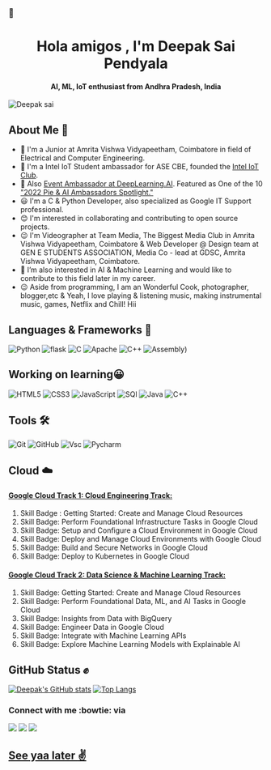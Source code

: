 ###  👋

<h1 align="center">Hola amigos , I'm Deepak Sai Pendyala </h1>
<h4 align="center"> AI, ML, IoT enthusiast from Andhra Pradesh, India</h4>
<p align="left"> <img src="https://komarev.com/ghpvc/?username=deepaksaipendyala&label=Views&color=blue&style=plastic" alt="Deepak sai" /></p>

## About Me :man:

- 🔭 I'm a Junior at Amrita Vishwa Vidyapeetham, Coimbatore in field of Electrical and Computer Engineering.
- 🌱 I'm a Intel IoT Student ambassador for ASE CBE, founded the [Intel IoT Club](https://intelase.tech).
- 🔭 Also [Event Ambassador at DeepLearning.AI](https://www.deeplearning.ai/blog/2022-pie-ai-ambassador-spotlight-deepak). Featured as One of the 10 ["2022 Pie & AI Ambassadors Spotlight."](https://www.deeplearning.ai/blog/pie-ai-ambassadors-2022)
- :smiley: I'm a C & Python Developer, also specialized as Google IT Support professional.
- :blush: I'm interested in collaborating and contributing to open source projects.
- :wink: I'm Videographer at Team Media, The Biggest Media Club in Amrita Vishwa Vidyapeetham, Coimbatore & Web Developer @ Design team at GEN E STUDENTS ASSOCIATION, Media Co - lead at GDSC, Amrita Vishwa Vidyapeetham, Coimbatore.
- 👯 I’m also interested in AI & Machine Learning and would like to contribute to this field later in my career.
- :wink: Aside from programming,  I am an Wonderful Cook, photographer, blogger,etc & Yeah, I love playing & listening music, making instrumental music, games, Netflix and Chill! Hii

## Languages & Frameworks 🚧 

![Python](https://icongr.am/devicon/python-original.svg?size=50&color=currentColor)
![flask](https://img.icons8.com/ios-filled/50/000000/flask.png)
![C](https://icongr.am/devicon/c-original.svg?size=50&color=currentColor)
![Apache](https://icongr.am/devicon/apache-original-wordmark.svg?size=50&color=2972d1)
![C++](https://icongr.am/devicon/cplusplus-plain.svg?size=50&color=currentColor)
![Assembly](https://plugins.jetbrains.com/files/9759/86800/icon/META-INF_pluginIcon.svg))

## Working on learning:grinning:

![HTML5](https://icongr.am/devicon/html5-original.svg?size=50&color=currentColor)
![CSS3](https://icongr.am/devicon/css3-original.svg?size=50&color=currentColor)
![JavaScript](https://icongr.am/devicon/javascript-original.svg?size=50&color=currentColor)
![SQl](https://icongr.am/devicon/mysql-original-wordmark.svg?size=50&color=2972d1)
![Java](https://icongr.am/devicon/java-original.svg?size=50&color=2972d1)
![C++](https://icongr.am/devicon/cplusplus-original.svg?size=50&color=2972d1)


## Tools 🛠 

![Git](https://icongr.am/devicon/git-original.svg?size=50&color=currentColor)
![GitHub](https://icongr.am/devicon/github-original.svg?size=50&color=currentColor)
![Vsc](https://icongr.am/devicon/visualstudio-plain.svg?size=50&color=2972d1)
![Pycharm](https://icongr.am/devicon/pycharm-plain-wordmark.svg?size=50&color=currentColor)

## Cloud :cloud:
#### [Google Cloud Track 1: Cloud Engineering Track:](https://www.cloudskillsboost.google/public_profiles/cc48154b-666a-4657-8c84-3f127681c9fb)
1. Skill Badge : Getting Started: Create and Manage Cloud Resources 
2. Skill Badge: Perform Foundational Infrastructure Tasks in Google Cloud
3. Skill Badge: Setup and Configure a Cloud Environment in Google Cloud
4. Skill Badge: Deploy and Manage Cloud Environments with Google Cloud
5. Skill Badge: Build and Secure Networks in Google Cloud
6. Skill Badge: Deploy to Kubernetes in Google Cloud

#### [Google Cloud Track 2: Data Science & Machine Learning Track:](https://www.cloudskillsboost.google/public_profiles/cc48154b-666a-4657-8c84-3f127681c9fb)
1. Skill Badge: Getting Started: Create and Manage Cloud Resources
2. Skill Badge: Perform Foundational Data, ML, and AI Tasks in Google Cloud
3. Skill Badge: Insights from Data with BigQuery
4. Skill Badge: Engineer Data in Google Cloud
5. Skill Badge: Integrate with Machine Learning APIs
6. Skill Badge: Explore Machine Learning Models with Explainable AI




## GitHub Status :fist:
[![Deepak's GitHub stats](https://github-readme-stats.vercel.app/api?username=deepaksaipendyala&show_icons=true&theme=highcontrast)](https://github.com/deepaksaipendyala/github-readme-stats)
[![Top Langs](https://github-readme-stats.vercel.app/api/top-langs/?username=deepaksaipendyala&theme=highcontrast&layout=compact&langs_count=7)](https://github.com/deepaksaipendyala/github-readme-stats)

### Connect with me :bowtie: via
<p align="center>
  <a target="_blank"
    href="https://www.linkedin.com/in/deepak-sai-pendyala-545586178"><img
    src="https://img.shields.io/badge/-LinkedIn-0077b5?style=for-the-badge&logo=LinkedIn&logoColor=white"></img></a>
 <a target="_blank"
    href="https://twitter.com/deepak_sai_"><img
    src="https://img.shields.io/badge/-Twitter-1DA1F2?style=for-the-badge&logo=Twitter&logoColor=white"></img></a>
  <a target="_blank"
    href="mailto:deepak.pendyala.111@gmail.com"><img
    src="https://img.shields.io/badge/-Gmail-D14836?style=for-the-badge&logo=Gmail&logoColor=white"></img>
</p>
                                                                                                   
## See yaa later :v:
